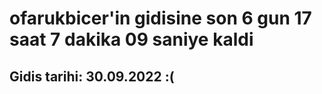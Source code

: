 # ofarukbicer'in gidisine son 6 gun 17 saat 7 dakika 09 saniye kaldi

## Gidis tarihi: 30.09.2022 :(